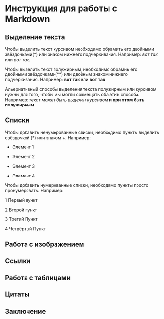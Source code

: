 # Инструкция для работы с Markdown

## Выделение текста 

Чтобы выделить текст курсивом необходимо обрамить его двойными звёздочками(*) или знаком нижнего подчеркивания. Например: *вот так* или _вот так_.

Чтобы выделить текст полужирным, необходимо обрамиь его двойными звёздочками(**) или двойным знаком нижнего подчеркивания. Например: **вот так** или __вот так__

Альернативный способы выделения текста полужирным или курсивом нужны для того, чтобы мы могли совмещать оба этиъ способа. Например: _текст может быть выделен курсивом_ __и при этом быть полужирным__

## Списки 

Чтобы добавить ненумерованные списки, необходимо пункты выделить свёздочкой (*) или знаком +. Например:

* Элемент 1

* Элемент 2

+ Элемент 3

+ Элемент 4

Чтобы добавить нумерованные списки, необходимо пункты просто пронумеровать. Например:

1 Первый пункт

2 Второй пункт

3 Третий Пункт

4 Четвёртый Пункт

## Работа с изображением 

## Ссылки

## Работа с таблицами

## Цитаты

## Заключение 